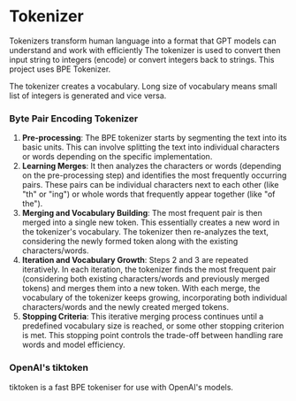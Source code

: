 # Tokenizer
Tokenizers transform human language into a format that GPT models can understand and work with efficiently
The tokenizer is used to convert then input string to integers (encode) or convert integers back to strings.
This project uses BPE Tokenizer.

The tokenizer creates a vocabulary. Long size of vocabulary means small list of integers is generated and vice versa.

### Byte Pair Encoding Tokenizer
1. **Pre-processing**: The BPE tokenizer starts by segmenting the text into its basic units. This can involve splitting the text into individual characters or words depending on the specific implementation.
2. **Learning Merges**: It then analyzes the characters or words (depending on the pre-processing step) and identifies the most frequently occurring pairs. These pairs can be individual characters next to each other (like "th" or "ing") or whole words that frequently appear together (like "of the").
3. **Merging and Vocabulary Building**: The most frequent pair is then merged into a single new token. This essentially creates a new word in the tokenizer's vocabulary.
The tokenizer then re-analyzes the text, considering the newly formed token along with the existing characters/words.
4. **Iteration and Vocabulary Growth**: Steps 2 and 3 are repeated iteratively. In each iteration, the tokenizer finds the most frequent pair (considering both existing characters/words and previously merged tokens) and merges them into a new token.
With each merge, the vocabulary of the tokenizer keeps growing, incorporating both individual characters/words and the newly created merged tokens.
5. **Stopping Criteria**: This iterative merging process continues until a predefined vocabulary size is reached, or some other stopping criterion is met. This stopping point controls the trade-off between handling rare words and model efficiency.

### OpenAI's tiktoken
tiktoken is a fast BPE tokeniser for use with OpenAI's models.


